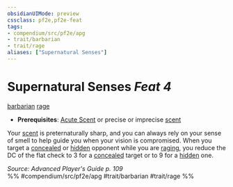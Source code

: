 ```yaml
---
obsidianUIMode: preview
cssclass: pf2e,pf2e-feat
tags:
- compendium/src/pf2e/apg
- trait/barbarian
- trait/rage
aliases: ["Supernatural Senses"]
---
```

# Supernatural Senses  *Feat 4*  
[barbarian](Reference/Rules/Traits/barbarian.md "Barbarian Class Trait")  [rage](Reference/Rules/Traits/rage.md "Rage Combat Trait")  

- **Prerequisites**: [Acute Scent](acute-scent.md) or precise or imprecise [scent](scent.md)

Your [scent](scent.md) is preternaturally sharp, and you can always rely on your sense of smell to help guide you when your vision is compromised. When you target a [concealed](conditions.md#Concealed) or [hidden](conditions.md#Hidden) opponent while you are [raging](Reference/Rules/Actions/rage.md), you reduce the DC of the flat check to 3 for a [concealed](conditions.md#Concealed) target or to 9 for a [hidden](conditions.md#Hidden) one.

*Source: Advanced Player's Guide p. 109*  
%% #compendium/src/pf2e/apg #trait/barbarian #trait/rage %%